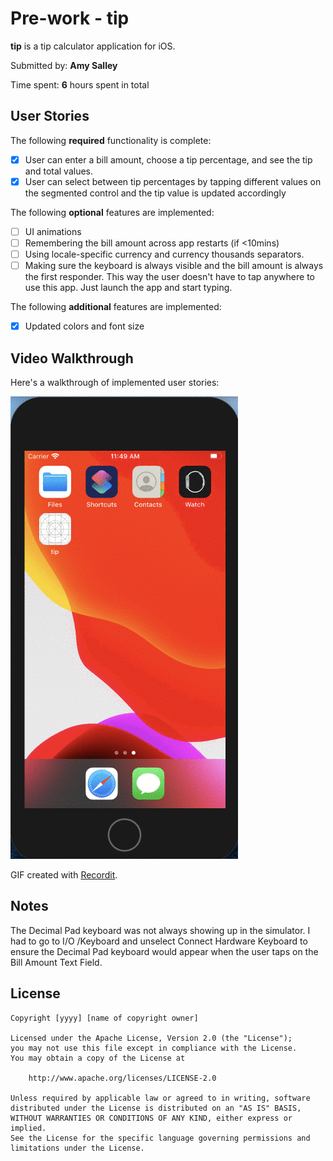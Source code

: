 
# Pre-work - **tip**

**tip** is a tip calculator application for iOS.

Submitted by: **Amy Salley**

Time spent: **6** hours spent in total

## User Stories

The following **required** functionality is complete:

* [x] User can enter a bill amount, choose a tip percentage, and see the tip and total values.
* [x] User can select between tip percentages by tapping different values on the segmented control and the tip value is updated accordingly

The following **optional** features are implemented:

* [ ] UI animations
* [ ] Remembering the bill amount across app restarts (if <10mins)
* [ ] Using locale-specific currency and currency thousands separators.
* [ ] Making sure the keyboard is always visible and the bill amount is always the first responder. This way the user doesn't have to tap anywhere to use this app. Just launch the app and start typing.

The following **additional** features are implemented:

- [x] Updated colors and font size

## Video Walkthrough

Here's a walkthrough of implemented user stories:

<img src='https://github.com/salleya/tip/blob/master/tipDemo.gif' title='Video Walkthrough' width='' alt='Video Walkthrough' />

GIF created with [Recordit](https://github.com/salleya/tip/blob/master/tipDemo.gif).

## Notes

The Decimal Pad keyboard was not always showing up in the simulator.  I had to go to I/O /Keyboard and unselect Connect Hardware Keyboard to ensure the Decimal Pad keyboard would appear when the user taps on the Bill Amount Text Field.

## License

    Copyright [yyyy] [name of copyright owner]

    Licensed under the Apache License, Version 2.0 (the "License");
    you may not use this file except in compliance with the License.
    You may obtain a copy of the License at

        http://www.apache.org/licenses/LICENSE-2.0

    Unless required by applicable law or agreed to in writing, software
    distributed under the License is distributed on an "AS IS" BASIS,
    WITHOUT WARRANTIES OR CONDITIONS OF ANY KIND, either express or implied.
    See the License for the specific language governing permissions and
    limitations under the License.
